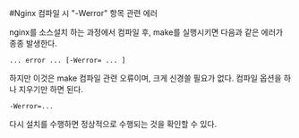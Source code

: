 #Nginx 컴파일 시 "-Werror" 항목 관련 에러

nginx를 소스설치 하는 과정에서 컴파일 후, make를 실행시키면 다음과 같은 에러가 종종 발생한다.

`... error ... [-Werror= ... ]`

하지만 이것은 make 컴파일 관련 오류이며, 크게 신경쓸 필요가 없다. 컴파일 옵션을 하나 지우기만 하면 된다.

`-Werror=...`

다시 설치를 수행하면 정상적으로 수행되는 것을 확인할 수 있다.